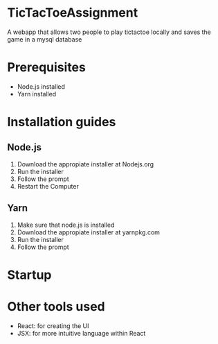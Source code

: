 # TicTacToeAssignment
A webapp that allows two people to play tictactoe locally and saves the game in a mysql database

# Prerequisites
- Node.js installed
- Yarn installed

# Installation guides

## Node.js
1. Download the appropiate installer at Nodejs.org
2. Run the installer
3. Follow the prompt
4. Restart the Computer

## Yarn
1. Make sure that node.js is installed
2. Download the appropiate installer at yarnpkg.com
3. Run the installer
4. Follow the prompt

# Startup 

# Other tools used
- React: for creating the UI
- JSX: for more intuitive language within React